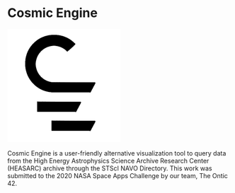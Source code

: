 # Cosmic Engine
![Cosmic Engine](https://github.com/cubetastic33/cosmic-engine/blob/main/logo_black_256.png)

Cosmic Engine is a user-friendly alternative visualization tool to query data from the High Energy Astrophysics Science Archive Research Center (HEASARC) archive through the STScI NAVO Directory.
This work was submitted to the 2020 NASA Space Apps Challenge by our team, The Ontic 42.
